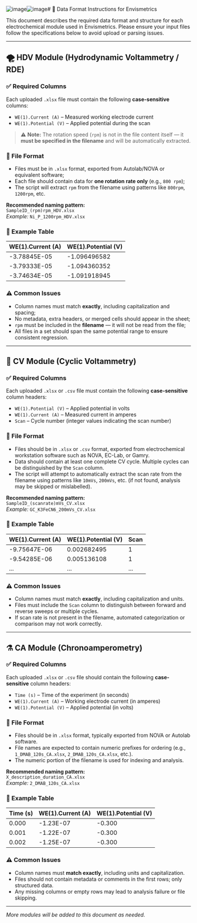 ![image](https://github.com/user-attachments/assets/e89b7103-564d-492b-b92f-b24d945b93dc)![image](https://github.com/user-attachments/assets/99f873c2-032b-4698-b46f-8cf5c767cebc)# 📁 Data Format Instructions for Envismetrics

This document describes the required data format and structure for each electrochemical module used in Envismetrics. Please ensure your input files follow the specifications below to avoid upload or parsing issues.

---

## 🌪️ HDV Module (Hydrodynamic Voltammetry / RDE)

### ✅ Required Columns

Each uploaded `.xlsx` file must contain the following **case-sensitive** columns:

- `WE(1).Current (A)` – Measured working electrode current  
- `WE(1).Potential (V)` – Applied potential during the scan  

> ⚠️ **Note:** The rotation speed (`rpm`) is not in the file content itself — it **must be specified in the filename** and will be automatically extracted.

### 📁 File Format

- Files must be in `.xlsx` format, exported from Autolab/NOVA or equivalent software;
- Each file should contain data for **one rotation rate only** (e.g., `800 rpm`);
- The script will extract `rpm` from the filename using patterns like `800rpm`, `1200rpm`, etc.

**Recommended naming pattern:**  
`SampleID_(rpm)rpm_HDV.xlsx`  
*Example:* `Ni_P_1200rpm_HDV.xlsx`

### 🧪 Example Table

| WE(1).Current (A) | WE(1).Potential (V) |
|-------------------|---------------------|
| -3.78845E-05      | -1.096496582        |
| -3.79333E-05      | -1.094360352        |
| -3.74634E-05      | -1.091918945        |

### ⚠️ Common Issues

- Column names must match **exactly**, including capitalization and spacing;
- No metadata, extra headers, or merged cells should appear in the sheet;
- `rpm` must be included in the **filename** — it will not be read from the file;
- All files in a set should span the same potential range to ensure consistent regression.

---

## 🔁 CV Module (Cyclic Voltammetry)

### ✅ Required Columns

Each uploaded `.xlsx` or `.csv` file must contain the following **case-sensitive** column headers:

- `WE(1).Potential (V)` – Applied potential in volts  
- `WE(1).Current (A)` – Measured current in amperes  
- `Scan` – Cycle number (integer values indicating the scan number)

### 📁 File Format

- Files should be in `.xlsx` or `.csv` format, exported from electrochemical workstation software such as NOVA, EC-Lab, or Gamry.
- Data should contain at least one complete CV cycle. Multiple cycles can be distinguished by the `Scan` column.
- The script will attempt to automatically extract the scan rate from the filename using patterns like `10mVs`, `200mVs`, etc. (if not found, analysis may be skipped or mislabelled).

**Recommended naming pattern:**  
`SampleID_(scanrate)mVs_CV.xlsx`  
*Example:* `GC_K3FeCN6_200mVs_CV.xlsx`

### 🧪 Example Table

| WE(1).Current (A) | WE(1).Potential (V) | Scan |
|-------------------|----------------------|------|
| -9.75647E-06      | 0.002682495          | 1    |
| -9.54285E-06      | 0.005136108          | 1    |
| ...               | ...                  | ...  |

### ⚠️ Common Issues

- Column names must match **exactly**, including capitalization and units.
- Files must include the `Scan` column to distinguish between forward and reverse sweeps or multiple cycles.
- If scan rate is not present in the filename, automated categorization or comparison may not work correctly.

---

## ⚗️ CA Module (Chronoamperometry)

### ✅ Required Columns

Each uploaded `.xlsx` or `.csv` file should contain the following **case-sensitive** column headers:

- `Time (s)` – Time of the experiment (in seconds)  
- `WE(1).Current (A)` – Working electrode current (in amperes)  
- `WE(1).Potential (V)` – Applied potential (in volts)  

### 📁 File Format

- Files should be in `.xlsx` format, typically exported from NOVA or Autolab software.
- File names are expected to contain numeric prefixes for ordering (e.g., `1_DMAB_120s_CA.xlsx`, `2_DMAB_120s_CA.xlsx`, etc.).
- The numeric portion of the filename is used for indexing and analysis.

**Recommended naming pattern:**  
`X_description_duration_CA.xlsx`  
*Example:* `2_DMAB_120s_CA.xlsx`

### 🧪 Example Table

| Time (s) | WE(1).Current (A) | WE(1).Potential (V) |
|----------|-------------------|----------------------|
| 0.000    | -1.23E-07         | -0.300               |
| 0.001    | -1.22E-07         | -0.300               |
| 0.002    | -1.25E-07         | -0.300               |

### ⚠️ Common Issues

- Column names must **match exactly**, including units and capitalization.
- Files should not contain metadata or comments in the first rows; only structured data.
- Any missing columns or empty rows may lead to analysis failure or file skipping.
---

*More modules will be added to this document as needed.*
